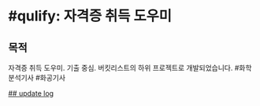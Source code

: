 # #qulify: 자격증 취득 도우미

## 목적

자격증 취득 도우미. 기출 중심. 버킷리스트의 하위 프로젝트로 개발되었습니다. #화학분석기사 #화공기사

[## update log](https://jinh.kr/qualify/#update_log)
